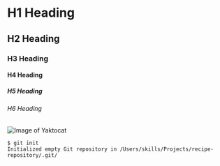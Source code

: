# H1 Heading
## H2 Heading
### H3 Heading
#### H4 Heading
##### H5 Heading
###### H6 Heading
![Image of Yaktocat](https://octodex.github.com/images/yaktocat.png)
```
$ git init
Initialized empty Git repository in /Users/skills/Projects/recipe-repository/.git/
```
